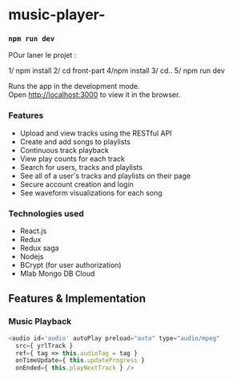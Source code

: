 # music-player-


### `npm run dev `

POur laner le projet : 

1/ npm install 
2/ cd front-part
4/npm install
3/ cd..
5/ npm run dev 

Runs the app in the development mode.<br>
Open [http://localhost:3000](http://localhost:3000) to view it in the browser.

### Features
* Upload and view tracks using the RESTful API
* Create and add songs to playlists
* Continuous track playback
* View play counts for each track
* Search for users, tracks and playlists
* See all of a user's tracks and playlists on their page
* Secure account creation and login
* See waveform visualizations for each song

### Technologies used
* React.js
* Redux 
* Redux saga
* Nodejs 
* BCrypt (for user authorization)
* Mlab Mongo DB Cloud 

## Features & Implementation

### Music Playback

```javascript
<audio id='audio' autoPlay preload="auto" type="audio/mpeg"
  src={ yrlTrack }
  ref={ tag => this.audioTag = tag }
  onTimeUpdate={ this.updateProgress }
  onEnded={ this.playNextTrack } />
```

